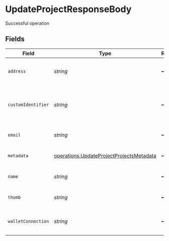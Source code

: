# UpdateProjectResponseBody

Successful operation


## Fields

| Field                                                                                                       | Type                                                                                                        | Required                                                                                                    | Description                                                                                                 | Example                                                                                                     |
| ----------------------------------------------------------------------------------------------------------- | ----------------------------------------------------------------------------------------------------------- | ----------------------------------------------------------------------------------------------------------- | ----------------------------------------------------------------------------------------------------------- | ----------------------------------------------------------------------------------------------------------- |
| `address`                                                                                                   | *string*                                                                                                    | :heavy_minus_sign:                                                                                          | N/A                                                                                                         | The wallet Address of the customer.                                                                         |
| `customIdentifier`                                                                                          | *string*                                                                                                    | :heavy_minus_sign:                                                                                          | N/A                                                                                                         | The Custom Identifier of the customer in the organization                                                   |
| `email`                                                                                                     | *string*                                                                                                    | :heavy_minus_sign:                                                                                          | N/A                                                                                                         | The Email of the customer.                                                                                  |
| `metadata`                                                                                                  | [operations.UpdateProjectProjectsMetadata](../../../sdk/models/operations/updateprojectprojectsmetadata.md) | :heavy_minus_sign:                                                                                          | N/A                                                                                                         | The Metadata Information.                                                                                   |
| `name`                                                                                                      | *string*                                                                                                    | :heavy_minus_sign:                                                                                          | N/A                                                                                                         | The Name of the customer.                                                                                   |
| `thumb`                                                                                                     | *string*                                                                                                    | :heavy_minus_sign:                                                                                          | N/A                                                                                                         | The Avatar of the customer.                                                                                 |
| `walletConnection`                                                                                          | *string*                                                                                                    | :heavy_minus_sign:                                                                                          | N/A                                                                                                         | The wallet connection type of the customer                                                                  |